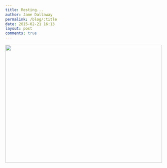 ```yaml
---
title: Resting...
author: Jane Dallaway
permalink: /blog/:title
date: 2015-02-21 16:13
layout: post
comments: true
---
```


<div><a href="//static.skitters.dallaway.com/tp_IMG_20150221_161214.jpg"><img src="//static.skitters.dallaway.com/tp_thumb_IMG_20150221_161214.jpg" width="500" height="375"/></a></div>


  
      
